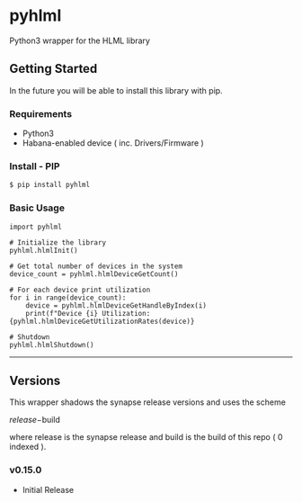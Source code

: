 # pyhlml
Python3 wrapper for the HLML library

## Getting Started

In the future you will be able to install this library with pip.

### Requirements

- Python3
- Habana-enabled device ( inc. Drivers/Firmware )

### Install - PIP

```bash
$ pip install pyhlml
```

### Basic Usage

```python3
import pyhlml

# Initialize the library
pyhlml.hlmlInit()

# Get total number of devices in the system
device_count = pyhlml.hlmlDeviceGetCount()

# For each device print utilization
for i in range(device_count):
    device = pyhlml.hlmlDeviceGetHandleByIndex(i)
    print(f"Device {i} Utilization: {pyhlml.hlmlDeviceGetUtilizationRates(device)}

# Shutdown
pyhlml.hlmlShutdown()
```

---

## Versions

This wrapper shadows the synapse release versions and uses the scheme

$release-$build

where release is the synapse release and build is the build of this repo ( 0 indexed ).

### v0.15.0
- Initial Release

````
